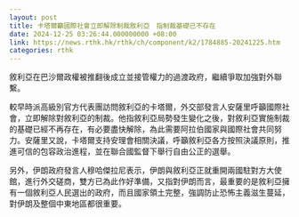 ```yaml
---
layout: post
title: 卡塔爾籲國際社會立即解除制裁敘利亞　指制裁基礎已不存在
date: 2024-12-25 03:26:44.000000000 +08:00
link: https://news.rthk.hk/rthk/ch/component/k2/1784885-20241225.htm
categories: rthk
---
```


敘利亞在巴沙爾政權被推翻後成立並接管權力的過渡政府，繼續爭取加強對外聯繫。

較早時派高級別官方代表團訪問敘利亞的卡塔爾，外交部發言人安薩里呼籲國際社會，立即解除對敘利亞的制裁。他指敘利亞局勢發生變化之後，對敘利亞實施制裁的基礎已經不再存在，有必要盡快解除，為此需要阿拉伯國家與國際社會共同努力。安薩里又說，卡塔爾支持安理會相關決議，呼籲敘利亞各方按照決議原則，推進可信的包容政治進程，並在聯合國監督下舉行自由公正的選舉。

另外，伊朗政府發言人穆哈傑拉尼表示，伊朗與敘利亞正就重開兩國駐對方大使館，進行外交磋商，雙方已為此作好準備，又指對伊朗而言，最重要的是敘利亞擁有一個敘利亞人民選出的政府，而且國家領土完整，強調防止恐怖主義滋生蔓延，對伊朗及整個中東地區都很重要。
